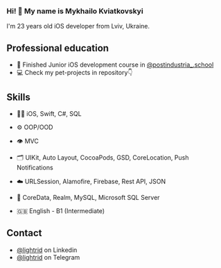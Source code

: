 ### Hi! 👋 My name is Mykhailo Kviatkovskyi
I'm 23 years old iOS developer from Lviv, Ukraine.

## Professional education
- 🧭 Finished Junior iOS development course in [@postindustria_.school](https://school.postindustria.com/)
- 💻 Check my pet-projects in repository👇

## Skills
- 👨‍💻 iOS, Swift, C#, SQL
- ⚙️ OOP/OOD
- 👁️ MVC
- 🗂 UIKit, Auto Layout, CocoaPods, GSD, CoreLocation, Push Notifications
- ☁️ URLSession, Alamofire, Firebase, Rest API, JSON
- 💽 CoreData, Realm, MySQL, Microsoft SQL Server

- 🇬🇧 English - B1 (Intermediate)

## Contact
- [@lightrid](https://www.linkedin.com/in/lightrid/) on Linkedin
- [@lightrid](https://t.me/lightrid) on Telegram
